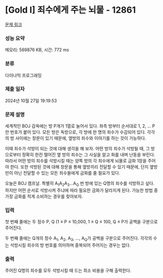 # [Gold I] 죄수에게 주는 뇌물 - 12861 

[문제 링크](https://www.acmicpc.net/problem/12861) 

### 성능 요약

메모리: 569876 KB, 시간: 772 ms

### 분류

다이나믹 프로그래밍

### 제출 일자

2024년 10월 27일 19:19:53

### 문제 설명

<p>세계적인 BOJ 감옥에는 방 P개가 1열로 늘어서 있다. 좌측 방부터 순서대로 1, 2, ... P란 번호가 붙어 있다. 모든 방은 독방으로, 각 방에 한 명의 죄수가 수감되어 있다. 각각의 방 사이에는 창문이 있기 때문에, 옆방의 죄수와 이야기를 하는 것이 가능하다.</p>

<p>이때 죄수가 석방이 되는 것에 대해 생각을 해 보자. 어떤 방의 죄수가 석방될 때, 그 방으로부터 정확히 한칸 떨어진 옆 방의 죄수는 그 사실을 알고 화를 내며 난동을 부린다. 따라서 어떤 방의 죄수를 석방시킬 때는 양쪽 방의 각 죄수에게 뇌물로 금화 1장을 주어야 한다. 또한 석방된 것에 대해 창문을 통해 옆방끼리 전달할 수 있기 때문에, 단지 옆방만이 아닌 전달할 수 있는 모든 죄수들에게 금화를 줄 필요가 있다.</p>

<p>오늘은 BOJ 캠프날. 특별히 A<sub>1</sub>A<sub>2</sub>A<sub>3</sub>...A<sub>Q</sub> 번 방에 있는 Q명의 죄수를 석방하고 싶다. 하지만 어떤 순서로 석방시켜 주냐에 따라 필요한 금화가 달라지게 된다. 가능한 방법 중 가장 금화를 적게 소비하는 경우를 찾아보자.</p>

### 입력 

 <p>첫 번째 줄에는 두 정수 P, Q (1 ≤ P ≤ 10,000, 1 ≤ Q ≤ 100, Q ≤ P가 공백을 구분으로 주어진다.</p>

<p>두 번째 줄에는 Q개의 정수 A<sub>1</sub>, A<sub>2</sub>, A<sub>3</sub>, ..., A<sub>Q</sub>가 공백을 구분으로 주어진다. 각각의 수는 석방시킬 죄수의 방 번호를 의미하며 중복되어 주어지는 경우는 없다.</p>

### 출력 

 <p>주어진 Q명의 죄수를 모두 석방시킬 때 드는 최소 비용을 구해 출력한다.</p>

